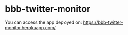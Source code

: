 # bbb-twitter-monitor

You can access the app deployed on: https://bbb-twitter-monitor.herokuapp.com/
